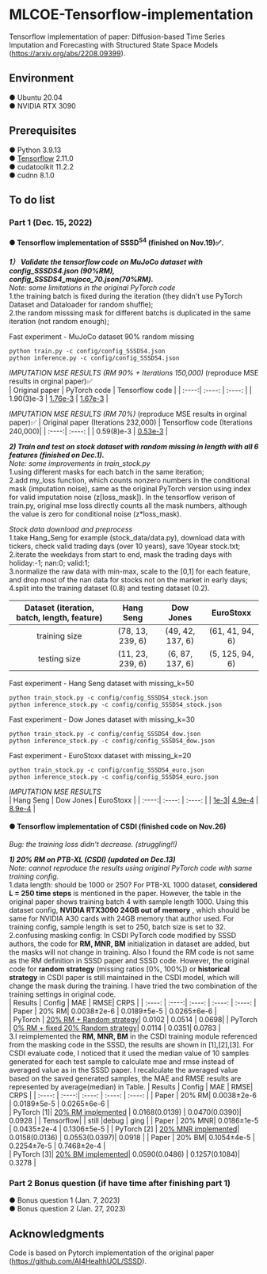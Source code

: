 # MLCOE-Tensorflow-implementation
Tensorflow implementation of paper: Diffusion-based Time Series Imputation and Forecasting with Structured State Space Models (https://arxiv.org/abs/2208.09399).  
## Environment
● Ubuntu 20.04  
● NVIDIA RTX 3090
## Prerequisites
● Python 3.9.13  
● [Tensorflow](https://www.tensorflow.org/install) 2.11.0  
● cudatoolkit 11.2.2  
● cudnn 8.1.0 

## To do list
### Part 1 (Dec. 15, 2022)  
#### ●  Tensorflow implementation of SSSD<sup>S4</sup> (finished on Nov.19)&#x2705;.  
***1） Validate the tensorflow code on MuJoCo dataset with config_SSSDS4.json (90%RM), config_SSSDS4_mujoco_70.json(70%RM).***    
*Note: some limitations in the original PyTorch code*            
1.the training batch is fixed during the iteration (they didn't use PyTorch Dataset and Dataloader for random shuffle);     
2.the random misssing mask for different batchs is duplicated in the same iteration (not random enough);

Fast experiment - MuJoCo dataset 90% random missing
```
python train.py -c config/config_SSSDS4.json
python inference.py -c config/config_SSSDS4.json
```

*IMPUTATION MSE RESULTS (RM 90% + Iterations 150,000)* (reproduce MSE results in orginal paper)&#x2705;    
| Original paper | PyTorch code | Tensorflow code |
| :----:| :----: | :----: |
| 1.90(3)e-3 | [1.76e-3](figures/test_pytorch.png) | [1.67e-3](figures/test_tf.png) |      

*IMPUTATION MSE RESULTS (RM 70%)* (reproduce MSE results in orginal paper)&#x2705; 
| Original paper (Iterations 232,000) | Tensorflow code (Iterations 240,000)|
| :----:| :----: |
| 0.59(8)e-3 | [0.53e-3](figures/test_tf_24000_rm.png) |

***2) Train and test on stock dataset with random missing in length with all 6 features (finished on Dec.1).***     
*Note: some improvements in train_stock.py*         
1.using different masks for each batch in the same iteration;     
2.add my_loss function, which counts nonzero numbers in the conditional mask (imputation noise), same as the original PyTorch version using index for valid imputation noise (z[loss_mask]). In the tensorflow verison of train.py, original mse loss directly counts all the mask numbers, although the value is zero for conditional noise (z*loss_mask).     

*Stock data download and preprocess*               
1.take Hang_Seng for example (stock_data/data.py), download data with tickers, check valid trading days (over 10 years), save 10year stock.txt;     
2.iterate the weekdays from start to end, mask the trading days with holiday:-1; nan:0; valid:1;     
3.normalize the raw data with min-max, scale to the [0,1] for each feature, and drop most of the nan data for stocks not on the market in early days;    
4.split into the training dataset (0.8) and testing dataset (0.2).    

| Dataset (iteration, batch, length, feature)| Hang Seng | Dow Jones |  EuroStoxx |
| :----:| :----: | :----: |  :----: |
| training size | (78, 13, 239, 6) | (49, 42, 137, 6) | (61, 41, 94, 6) |    
| testing size| (11, 23, 239, 6) | (6, 87, 137, 6) | (5, 125, 94, 6) |        

Fast experiment - Hang Seng dataset with missing_k=50
```
python train_stock.py -c config/config_SSSDS4_stock.json
python inference_stock.py -c config/config_SSSDS4_stock.json
```
Fast experiment - Dow Jones dataset with missing_k=30
```
python train_stock.py -c config/config_SSSDS4_dow.json
python inference_stock.py -c config/config_SSSDS4_dow.json
```
Fast experiment - EuroStoxx dataset with missing_k=20
```
python train_stock.py -c config/config_SSSDS4_euro.json
python inference_stock.py -c config/config_SSSDS4_euro.json
```
*IMPUTATION MSE RESULTS*    
| Hang Seng | Dow Jones | EuroStoxx |
| :----:| :----: | :----: |
| [1e-3](figures/Hang_Seng_test.png)| [4.9e-4](figures/Dow_Jones_29_test.png) | [8.9e-4](figures/EuroStoxx_47_test.png) |    


#### ● Tensorflow implementation of CSDI   (finished code on Nov.26)
*Bug: the training loss didn't decrease. (struggling!!)*              

***1) 20% RM on PTB-XL (CSDI) (updated on Dec.13)***     
*Note: cannot reproduce the results using original PyTorch code with same training config.*         
1.data length: should be 1000 or 250? For PTB-XL 1000 dataset, **considered L = 250 time steps** is mentioned in the paper. However, the table in the original paper shows training batch 4 with sample length 1000. Using this dataset config, **NVIDIA RTX3090 24GB out of memory** , which should be same for NVIDIA A30 cards with 24GB memory that author used. For training config, sample length is set to 250, batch size is set to 32.       
2.confusing masking config: In CSDI PyTorch code modified by SSSD authors, the code for **RM, MNR, BM** initialization in dataset are added, but the masks will not change in training. Also I found the RM code is not same as the RM definition in SSSD paper and SSSD code. However, the original code for **random strategy** (missing ratios [0%, 100%]) or **historical strategy** in CSDI paper is still maintained in the CSDI model, which will change the mask during the training. I have tried the two combination of the training settings in original code.    
| Results | Config | MAE | RMSE|  CRPS |
| :----: | :----:| :----: | :----: |  :----: |
| Paper | 20% RM| 0.0038±2e-6 | 0.0189±5e-5 | 0.0265±6e-6 |    
| PyTorch |  [20% RM + Random strategy](figures/rm_0.2.png)| 0.0102 | 0.0514 | 0.0698| 
| PyTorch |  [0% RM + fixed 20% Random strategy](figures/fixed_0.2_RS.png)| 0.0114 | 0.0351| 0.0783 |                                
3.I reimplemented the **RM, MNR, BM** in the CSDI training module referenced from the masking code in the SSSD, the results are shown in [1],[2],[3]. For CSDI evaluate code, I noticed that it used the median value of 10 samples generated for each test sample to calculate mae and rmse instead of averaged value as in the SSSD paper. I recalculate the averaged value based on the saved generated samples, the MAE and RMSE results are represented by average(median) in Table.
| Results | Config | MAE | RMSE|  CRPS |
| :----: | :----:| :----: | :----: |  :----: |
| Paper | 20% RM| 0.0038±2e-6 | 0.0189±5e-5 | 0.0265±6e-6 |    
| PyTorch [1]|  [20% RM implemented](figures/rm_newversion_0.2.png)  | 0.0168(0.0139) | 0.0470(0.0390)| 0.0928 | 
| Tensorflow| | still |debug | ging | 
| Paper  | 20% MNR| 0.0186±1e-5 | 0.0435±2e-4 | 0.1306±5e-5 | 
| PyTorch [2] | [20% MNR implemented](figures/csdi_nrm.out)| 0.0158(0.0136) | 0.0553(0.0397)| 0.0918 | 
| Paper  | 20% BM| 0.1054±4e-5 | 0.2254±7e-5 | 0.7468±2e-4 |   
| PyTorch [3]| [20% BM implemented](figures/csdi_bm.out)| 0.0590(0.0486) | 0.1257(0.1084)| 0.3278 | 


### Part 2 Bonus question  (if have time after finishing part 1)
● Bonus question 1 (Jan. 7, 2023)       
● Bonus question 2 (Jan. 27, 2023)



## Acknowledgments 
Code is based on Pytorch implementation of the original paper (https://github.com/AI4HealthUOL/SSSD).
